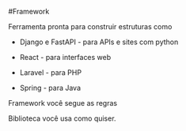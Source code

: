 #Framework

Ferramenta pronta para construir estruturas como

- Django e FastAPI - para APIs e sites com python

- React - para interfaces web

- Laravel - para PHP

- Spring - para Java

Framework você segue as regras

Biblioteca você usa como quiser.
